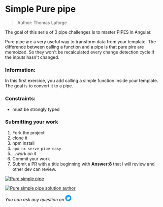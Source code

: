 <h1>Simple Pure pipe</h1>

> Author: Thomas Laforge

The goal of this serie of 3 pipe challenges is to master PIPES in Angular.

Pure pipe are a very useful way to transform data from your template. The difference between calling a function and a pipe is that pure pire are memoized. So they won't be recalculated every change detection cycle if the inputs hasn't changed.

### Information:

In this first exercice, you add calling a simple function inside your template. The goal is to convert it to a pipe.

### Constraints:

- must be strongly typed

### Submitting your work

1. Fork the project
2. clone it
3. npm install
4. `npx nx serve pipe-easy`
5. _...work on it_
6. Commit your work
7. Submit a PR with a title beginning with **Answer:8** that I will review and other dev can review.

<a href="https://github.com/tomalaforge/angular-challenges/pulls?q=label%3A8+label%3Aanswer"><img src="https://img.shields.io/badge/-Solutions-green" alt="Pure simple pipe"/></a>

<a href='https://github.com/tomalaforge/angular-challenges/pulls?q=label%3A{challenge number}+label%3A"answer+author"'><img src="https://img.shields.io/badge/-Author solution-important" alt="Pure simple pipe solution author"/></a>

<!-- <a href="{Blog post url}" target="_blank" rel="noopener noreferrer"><img src="https://img.shields.io/badge/-Blog post explanation-blue" alt="Pure simple pipe blog article"/></a> -->

_You can ask any question on_ <a href="https://twitter.com/laforge_toma" target="_blank" rel="noopener noreferrer"><img src="./../../logo/twitter.svg" height=20px alt="twitter"/></a>
